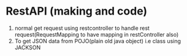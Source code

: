 # RestAPI (making and code)
1) normal get request using restcontroller to handle rest request(RequestMapping to have mapping in restController also)
2) To get JSON data from POJO(plain old java object) i.e class using JACKSON
